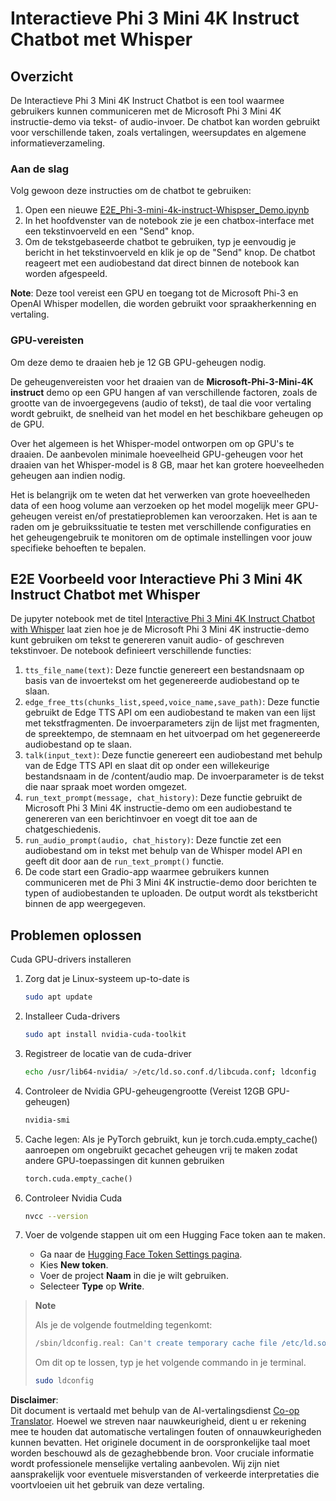 <!--
CO_OP_TRANSLATOR_METADATA:
{
  "original_hash": "006e8cf75211d3297f24e1b22e38955f",
  "translation_date": "2025-05-09T18:32:18+00:00",
  "source_file": "md/02.Application/01.TextAndChat/Phi3/E2E_Phi-3-mini_with_whisper.md",
  "language_code": "nl"
}
-->
# Interactieve Phi 3 Mini 4K Instruct Chatbot met Whisper

## Overzicht

De Interactieve Phi 3 Mini 4K Instruct Chatbot is een tool waarmee gebruikers kunnen communiceren met de Microsoft Phi 3 Mini 4K instructie-demo via tekst- of audio-invoer. De chatbot kan worden gebruikt voor verschillende taken, zoals vertalingen, weersupdates en algemene informatieverzameling.

### Aan de slag

Volg gewoon deze instructies om de chatbot te gebruiken:

1. Open een nieuwe [E2E_Phi-3-mini-4k-instruct-Whispser_Demo.ipynb](https://github.com/microsoft/Phi-3CookBook/blob/main/code/06.E2E/E2E_Phi-3-mini-4k-instruct-Whispser_Demo.ipynb)
2. In het hoofdvenster van de notebook zie je een chatbox-interface met een tekstinvoerveld en een "Send" knop.
3. Om de tekstgebaseerde chatbot te gebruiken, typ je eenvoudig je bericht in het tekstinvoerveld en klik je op de "Send" knop. De chatbot reageert met een audiobestand dat direct binnen de notebook kan worden afgespeeld.

**Note**: Deze tool vereist een GPU en toegang tot de Microsoft Phi-3 en OpenAI Whisper modellen, die worden gebruikt voor spraakherkenning en vertaling.

### GPU-vereisten

Om deze demo te draaien heb je 12 GB GPU-geheugen nodig.

De geheugenvereisten voor het draaien van de **Microsoft-Phi-3-Mini-4K instruct** demo op een GPU hangen af van verschillende factoren, zoals de grootte van de invoergegevens (audio of tekst), de taal die voor vertaling wordt gebruikt, de snelheid van het model en het beschikbare geheugen op de GPU.

Over het algemeen is het Whisper-model ontworpen om op GPU's te draaien. De aanbevolen minimale hoeveelheid GPU-geheugen voor het draaien van het Whisper-model is 8 GB, maar het kan grotere hoeveelheden geheugen aan indien nodig.

Het is belangrijk om te weten dat het verwerken van grote hoeveelheden data of een hoog volume aan verzoeken op het model mogelijk meer GPU-geheugen vereist en/of prestatieproblemen kan veroorzaken. Het is aan te raden om je gebruikssituatie te testen met verschillende configuraties en het geheugengebruik te monitoren om de optimale instellingen voor jouw specifieke behoeften te bepalen.

## E2E Voorbeeld voor Interactieve Phi 3 Mini 4K Instruct Chatbot met Whisper

De jupyter notebook met de titel [Interactive Phi 3 Mini 4K Instruct Chatbot with Whisper](https://github.com/microsoft/Phi-3CookBook/blob/main/code/06.E2E/E2E_Phi-3-mini-4k-instruct-Whispser_Demo.ipynb) laat zien hoe je de Microsoft Phi 3 Mini 4K instructie-demo kunt gebruiken om tekst te genereren vanuit audio- of geschreven tekstinvoer. De notebook definieert verschillende functies:

1. `tts_file_name(text)`: Deze functie genereert een bestandsnaam op basis van de invoertekst om het gegenereerde audiobestand op te slaan.
1. `edge_free_tts(chunks_list,speed,voice_name,save_path)`: Deze functie gebruikt de Edge TTS API om een audiobestand te maken van een lijst met tekstfragmenten. De invoerparameters zijn de lijst met fragmenten, de spreektempo, de stemnaam en het uitvoerpad om het gegenereerde audiobestand op te slaan.
1. `talk(input_text)`: Deze functie genereert een audiobestand met behulp van de Edge TTS API en slaat dit op onder een willekeurige bestandsnaam in de /content/audio map. De invoerparameter is de tekst die naar spraak moet worden omgezet.
1. `run_text_prompt(message, chat_history)`: Deze functie gebruikt de Microsoft Phi 3 Mini 4K instructie-demo om een audiobestand te genereren van een berichtinvoer en voegt dit toe aan de chatgeschiedenis.
1. `run_audio_prompt(audio, chat_history)`: Deze functie zet een audiobestand om in tekst met behulp van de Whisper model API en geeft dit door aan de `run_text_prompt()` functie.
1. De code start een Gradio-app waarmee gebruikers kunnen communiceren met de Phi 3 Mini 4K instructie-demo door berichten te typen of audiobestanden te uploaden. De output wordt als tekstbericht binnen de app weergegeven.

## Problemen oplossen

Cuda GPU-drivers installeren

1. Zorg dat je Linux-systeem up-to-date is

    ```bash
    sudo apt update
    ```

1. Installeer Cuda-drivers

    ```bash
    sudo apt install nvidia-cuda-toolkit
    ```

1. Registreer de locatie van de cuda-driver

    ```bash
    echo /usr/lib64-nvidia/ >/etc/ld.so.conf.d/libcuda.conf; ldconfig
    ```

1. Controleer de Nvidia GPU-geheugengrootte (Vereist 12GB GPU-geheugen)

    ```bash
    nvidia-smi
    ```

1. Cache legen: Als je PyTorch gebruikt, kun je torch.cuda.empty_cache() aanroepen om ongebruikt gecachet geheugen vrij te maken zodat andere GPU-toepassingen dit kunnen gebruiken

    ```python
    torch.cuda.empty_cache() 
    ```

1. Controleer Nvidia Cuda

    ```bash
    nvcc --version
    ```

1. Voer de volgende stappen uit om een Hugging Face token aan te maken.

    - Ga naar de [Hugging Face Token Settings pagina](https://huggingface.co/settings/tokens?WT.mc_id=aiml-137032-kinfeylo).
    - Kies **New token**.
    - Voer de project **Naam** in die je wilt gebruiken.
    - Selecteer **Type** op **Write**.

> **Note**
>
> Als je de volgende foutmelding tegenkomt:
>
> ```bash
> /sbin/ldconfig.real: Can't create temporary cache file /etc/ld.so.cache~: Permission denied 
> ```
>
> Om dit op te lossen, typ je het volgende commando in je terminal.
>
> ```bash
> sudo ldconfig
> ```

**Disclaimer**:  
Dit document is vertaald met behulp van de AI-vertalingsdienst [Co-op Translator](https://github.com/Azure/co-op-translator). Hoewel we streven naar nauwkeurigheid, dient u er rekening mee te houden dat automatische vertalingen fouten of onnauwkeurigheden kunnen bevatten. Het originele document in de oorspronkelijke taal moet worden beschouwd als de gezaghebbende bron. Voor cruciale informatie wordt professionele menselijke vertaling aanbevolen. Wij zijn niet aansprakelijk voor eventuele misverstanden of verkeerde interpretaties die voortvloeien uit het gebruik van deze vertaling.